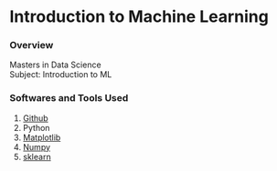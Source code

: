 # Introduction to Machine Learning

### Overview

Masters in Data Science  
Subject: Introduction to ML

### Softwares and Tools Used

1. [Github](https://github.com)
2. Python
3. [Matplotlib](https://matplotlib.org/stable/index.html)
4. [Numpy](https://numpy.org/doc/stable/index.html)
5. [sklearn](https://scikit-learn.org/stable/)